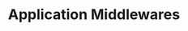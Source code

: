 ---
title: "Application Middlewares"
sidebar:
nav: "docs"
layout: single
excerpt: "Application Middlewares"
sitemap: false
share: true
permalink: /docs/middlewares/
---